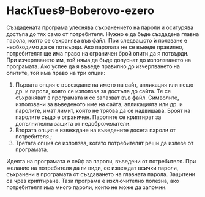 # HackTues9-Boberovo-ezero
Създадената програма улеснява съхранението на пароли и осигурява достъпа до тях само от потребителя. Нужно е да бъде създадена главна парола, която се съхранява във файл. При следващото ѝ ползване е необходимо да се потвърди. Ако паролата не се въведе правилно, потребителят ще има право на ограничен брой опити да я потвърди. При изчерпването им, той няма да бъде допуснат до използването на програмата. Ако успее да я въведе правилно до изчерпването на опитите, той има право на три опции:
1. Първата опция е въвеждане на името на сайт, апликация или нещо др. и парола, която се използва за достъпа до сайта. Те се съхраняват в програмата и се запазват във файл. Символите, използвани за въведеното име на сайта, апликацията или др. и паролите, имат лимит, който не трябва да се надвишава. Броят на паролите също е ограничен. Паролите се криптират за допълнителна защита от недоброжелатели.
2. Втората опция е извеждане на въведените досега пароли от потребителя.;
3. Третата опция се използва, когато потребителят реши да излезе от програмата.

Идеята на програмата е сейф за пароли, въведени от потребителя. При желание на потребителя да ги види, се извеждат всички пароли, съхранени в програмата от създаването на главната парола. Защитени са чрез криптиране. Тази програма е изключително полезна, ако потребителят има много пароли, които не може да запомни.
